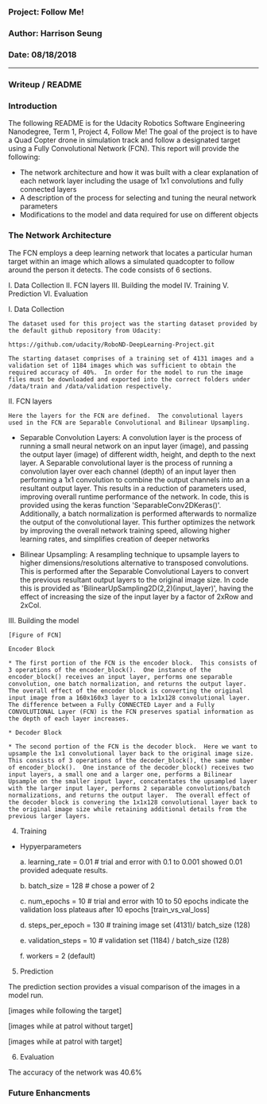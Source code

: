 ### Project: Follow Me!
### Author: Harrison Seung
### Date: 08/18/2018
---
### Writeup / README

### Introduction
The following README is for the Udacity Robotics Software Engineering Nanodegree, Term 1, Project 4, Follow Me!  The goal of the project is to have a Quad Copter drone in simulation track and follow a designated target using a Fully Convolutional Network (FCN).  This report will provide the following:

* The network architecture and how it was built with a clear explanation of each network layer including the usage of 1x1 convolutions and fully connected layers
* A description of the process for selecting and tuning the neural network parameters
* Modifications to the model and data required for use on different objects

### The Network Architecture
The FCN employs a deep learning network that locates a particular human target within an image which allows a simulated quadcopter to follow around the person it detects.  The code consists of 6 sections.

I. Data Collection
II. FCN layers
III. Building the model
IV. Training
V. Prediction
VI. Evaluation

I. Data Collection

    The dataset used for this project was the starting dataset provided by the default github repository from Udacity:

    https://github.com/udacity/RoboND-DeepLearning-Project.git

    The starting dataset comprises of a training set of 4131 images and a validation set of 1184 images which was sufficient to obtain the required accuracy of 40%.  In order for the model to run the image files must be downloaded and exported into the correct folders under /data/train and /data/validation respectively.

II. FCN layers

    Here the layers for the FCN are defined.  The convolutional layers used in the FCN are Separable Convolutional and Bilinear Upsampling.  

* Separable Convolution Layers: A convolution layer is the process of running a small neural network on an input layer (image), and passing the output layer (image) of different width, height, and depth to the next layer.  A Separable convolutional layer is the process of running a convolution layer over each channel (depth) of an input layer then performing a 1x1 convolution to combine the output channels into an a resultant output layer.  This results in a reduction of parameters used, improving overall runtime performance of the network.  In code, this is provided using the keras function 'SeparableConv2DKeras()'.  Additionally, a batch normalization is performed afterwards to normalize the output of the convolutional layer.  This further optimizes the network by improving the overall network training speed, allowing higher learning rates, and simplifies creation of deeper networks

* Bilinear Upsampling:  A resampling technique to upsample layers to higher dimensions/resolutions alternative to transposed convolutions.  This is performed after the Separable Convolutional Layers to convert the previous resultant output layers to the original image size.  In code this is provided as 'BilinearUpSampling2D(2,2)(input_layer)', having the effect of increasing the size of the input layer by a factor of 2xRow and 2xCol.   

III. Building the model

	[Figure of FCN]

	Encoder Block

	* The first portion of the FCN is the encoder block.  This consists of 3 operations of the encoder_block().  One instance of the encoder_block() receives an input layer, performs one separable convolution, one batch normalization, and returns the output layer.   The overall effect of the encoder block is converting the original input image from a 160x160x3 layer to a 1x1x128 convolutional layer.  The difference between a Fully CONNECTED Layer and a Fully CONVOLUTIONAL Layer (FCN) is the FCN preserves spatial information as the depth of each layer increases.    

	* Decoder Block

	* The second portion of the FCN is the decoder block.  Here we want to upsample the 1x1 convolutional layer back to the original image size.  This consists of 3 operations of the decoder_block(), the same number of encoder_block().  One instance of the decoder_block() receives two input layers, a small one and a larger one, performs a Bilinear Upsample on the smaller input layer, concatentates the upsampled layer with the larger input layer, performs 2 separable convolutions/batch normalizations, and returns the output layer.  The overall effect of the decoder block is convering the 1x1x128 convolutional layer back to the original image size while retaining additional details from the previous larger layers.

4. Training

* Hypyerparameters

	a. learning_rate = 0.01 # trial and error with 0.1 to 0.001 showed 0.01 provided adequate results.
	
	b. batch_size = 128 # chose a power of 2

	c. num_epochs = 10 # trial and error with 10 to 50 epochs indicate the validation loss plateaus after 10 epochs
	[train_vs_val_loss]

	d. steps_per_epoch = 130 # training image set (4131)/ batch_size (128)
	
	e. validation_steps = 10 # validation set (1184) / batch_size (128)
	
	f. workers = 2 (default)

5. Prediction

The prediction section provides a visual comparison of the images in a model run.  

[images while following the target]

[images while at patrol without target]

[images while at patrol with target]

6. Evaluation

The accuracy of the network was 40.6%

### Future Enhancments
